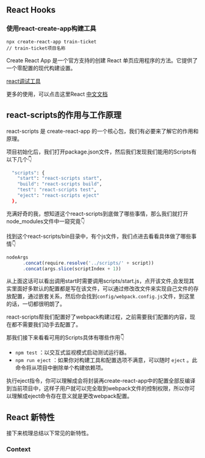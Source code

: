 ## React Hooks







### 使用react-create-app构建工具

```react
npx create-react-app train-ticket
// train-ticket项目名称
```

Create React App 是一个官方支持的创建 React 单页应用程序的方法。它提供了一个零配置的现代构建设置。





[react调试工具](https://chrome.google.com/webstore/detail/react-developer-tools/fmkadmapgofadopljbjfkapdkoienihi?utm_source=chrome-ntp-icon)





更多的使用，可以点击这里React [中文文档](https://www.html.cn/create-react-app/docs/documentation-intro/)



## react-scripts的作用与工作原理

react-scripts 是 create-react-app 的一个核心包，我们有必要来了解它的作用和原理。



项目初始化后，我们打开package.json文件，然后我们发现我们能用的Scripts有以下几个👇

```bash
  "scripts": {
    "start": "react-scripts start",
    "build": "react-scripts build",
    "test": "react-scripts test",
    "eject": "react-scripts eject"
  },
```

充满好奇的我，想知道这个react-scripts到底做了哪些事情，那么我们就打开node_modules文件中一窥究竟👇



找到这个react-scripts/bin目录中，有个js文件，我们点进去看看具体做了哪些事情👇

```js
nodeArgs
      .concat(require.resolve('../scripts/' + script))
      .concat(args.slice(scriptIndex + 1))
```

从上面这话可以看出调用start时需要调用scripts/start.js，点开该文件,会发现其实里面好多默认的配置都是写在该文件，可以通过修改改文件来实现自己文件的存放配置，通过嵌套关系，然后你会找到`config/webpack.config.js`文件，到这里的话，一切都很明朗了。

react-scripts帮我们配置好了webpack构建过程，之前需要我们配置的内容，现在都不需要我们动手去配置了。



那我们接下来看看可用的Scripts具体有哪些作用👇

- `npm test` ：以交互式监视模式启动测试运行器。
- `npm run eject` ：如果你对构建工具和配置选项不满意，可以随时 `eject` 。此命令将从项目中删除单个构建依赖项。



执行eject指令，你可以理解成会将封装再create-react-app中的配置全部反编译到当前项目中，这样子用户就可以完全取到webpack文件的控制权限，所以你可以理解成eject命令存在意义就是更改webpack配置。



## React 新特性

接下来梳理总结以下常见的新特性。



### Context

